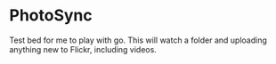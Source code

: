 PhotoSync
===============

Test bed for me to play with go. This will watch a folder and uploading anything new to Flickr, including videos.
